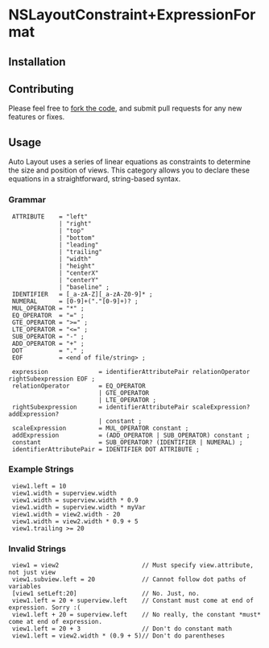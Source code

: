 # NSLayoutConstraint+ExpressionFormat

## Installation

## Contributing
Please feel free to [fork the code](https://github.com/enderlabs/NSLayoutConstraint-ExpressionFormat), and submit pull requests for any new features or fixes.

## Usage

Auto Layout uses a series of linear equations as constraints to determine the size and position of views. This category allows you to declare these equations in a straightforward, string-based syntax.

### Grammar

     ATTRIBUTE    = "left"
                  | "right"
                  | "top"
                  | "bottom"
                  | "leading"
                  | "trailing"
                  | "width"
                  | "height"
                  | "centerX"
                  | "centerY"
                  | "baseline" ;
     IDENTIFIER   = [_a-zA-Z][_a-zA-Z0-9]* ;
     NUMERAL      = [0-9]+("."[0-9]+)? ;
     MUL_OPERATOR = "*" ;
     EQ_OPERATOR  = "=" ;
     GTE_OPERATOR = ">=" ;
     LTE_OPERATOR = "<=" ;
     SUB_OPERATOR = "-" ;
     ADD_OPERATOR = "+" ;
     DOT          = "." ;
     EOF          = <end of file/string> ;

     expression              = identifierAttributePair relationOperator rightSubexpression EOF ;
     relationOperator        = EQ_OPERATOR
                             | GTE_OPERATOR
                             | LTE_OPERATOR ;
     rightSubexpression      = identifierAttributePair scaleExpression? addExpression?
                             | constant ;
     scaleExpression         = MUL_OPERATOR constant ;
     addExpression           = (ADD_OPERATOR | SUB_OPERATOR) constant ;
     constant                = SUB_OPERATOR? (IDENTIFIER | NUMERAL) ;
     identifierAttributePair = IDENTIFIER DOT ATTRIBUTE ;

### Example Strings

     view1.left = 10
     view1.width = superview.width
     view1.width = superview.width * 0.9
     view1.width = superview.width * myVar
     view1.width = view2.width - 20
     view1.width = view2.width * 0.9 + 5
     view1.trailing >= 20

### Invalid Strings

     view1 = view2                       // Must specify view.attribute, not just view
     view1.subview.left = 20             // Cannot follow dot paths of variables
     [view1 setLeft:20]                  // No. Just, no.
     view1.left = 20 + superview.left    // Constant must come at end of expression. Sorry :(
     view1.left + 20 = superview.left    // No really, the constant *must* come at end of expression.
     view1.left = 20 + 3                 // Don't do constant math
     view1.left = view2.width * (0.9 + 5)// Don't do parentheses